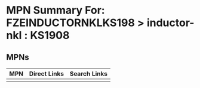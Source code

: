 



# MPN Summary For: FZEINDUCTORNKLKS198 > inductor-nkl : KS1908

## MPNs
  

|MPN|Direct Links|Search Links|
| :--- | :--- | :--- |
||||
